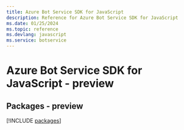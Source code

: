 ```yaml
---
title: Azure Bot Service SDK for JavaScript
description: Reference for Azure Bot Service SDK for JavaScript
ms.date: 01/25/2024
ms.topic: reference
ms.devlang: javascript
ms.service: botservice
---
```

# Azure Bot Service SDK for JavaScript - preview
## Packages - preview
[!INCLUDE [packages](bot-service-index.md)]